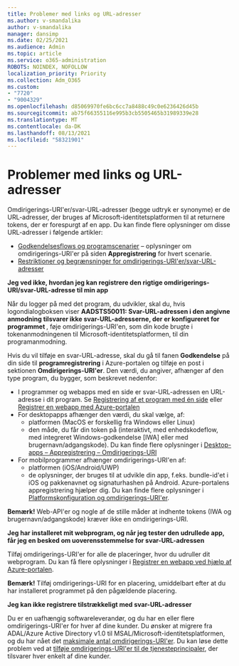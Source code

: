 ```yaml
---
title: Problemer med links og URL-adresser
ms.author: v-smandalika
author: v-smandalika
manager: dansimp
ms.date: 02/25/2021
ms.audience: Admin
ms.topic: article
ms.service: o365-administration
ROBOTS: NOINDEX, NOFOLLOW
localization_priority: Priority
ms.collection: Adm_O365
ms.custom:
- "7720"
- "9004329"
ms.openlocfilehash: d85069970fe6bc6cc7a8488c49c0e6236426d45b
ms.sourcegitcommit: ab75f66355116e995b3cb5505465b31989339e28
ms.translationtype: MT
ms.contentlocale: da-DK
ms.lasthandoff: 08/13/2021
ms.locfileid: "58321901"
---
```

# <a name="issues-with-links-and-urls"></a>Problemer med links og URL-adresser

Omdirigerings-URI'er/svar-URL-adresser (begge udtryk er synonyme) er de URL-adresser, der bruges af Microsoft-identitetsplatformen til at returnere tokens, der er forespurgt af en app. Du kan finde flere oplysninger om disse URL-adresser i følgende artikler:

- [Godkendelsesflows og programscenarier](https://docs.microsoft.com/azure/active-directory/develop/authentication-flows-app-scenarios) – oplysninger om omdirigerings-URI'er på siden **Appregistrering** for hvert scenarie.
- [Restriktioner og begrænsninger for omdirigerings-URI'er/svar-URL-adresser](https://docs.microsoft.com/azure/active-directory/develop/reply-url)

**Jeg ved ikke, hvordan jeg kan registrere den rigtige omdirigerings-URI/svar-URL-adresse til min app**

Når du logger på med det program, du udvikler, skal du, hvis logondialogboksen viser **AADSTS50011: Svar-URL-adressen i den angivne anmodning tilsvarer ikke svar-URL-adresserne, der er konfigureret for programmet <your app ID>**, føje omdirigerings-URI'en, som din kode brugte i tokenanmodningenen til Microsoft-identitetsplatformen, til din programanmodning.

Hvis du vil tilføje en svar-URL-adresse, skal du gå til fanen **Godkendelse** på din side til **programregistrering** i Azure-portalen og tilføje en post i sektionen **Omdirigerings-URI'er**. Den værdi, du angiver, afhænger af den type program, du bygger, som beskrevet nedenfor:

- I programmer og webapps med en side er svar-URL-adressen en URL-adresse i dit program. Se [Registrering af et program med én side](https://docs.microsoft.com/azure/active-directory/develop/scenario-spa-app-registration#register-a-redirect-uri) eller [Registrer en webapp med Azure-portalen](https://docs.microsoft.com/azure/active-directory/develop/scenario-web-app-sign-user-app-registration?tabs=aspnetcore#register-an-app-using-azure-portal)
- For desktopapps afhænger den værdi, du skal vælge, af:
    - platformen (MacOS er forskellig fra Windows eller Linux)
    - den måde, du får din token på (interaktivt, med enhedskodeflow, med integreret Windows-godkendelse [IWA] eller med brugernavn/adgangskode).
    Du kan finde flere oplysninger i [Desktop-apps – Appregistrering – Omdirigerings-URI](https://docs.microsoft.com/azure/active-directory/develop/scenario-desktop-app-registration#redirect-uris)
- For mobilprogrammer afhænger omdirigerings-URI'en af:
    - platformen (iOS/Android/UWP)
    - de oplysninger, der bruges til at udvikle din app, f.eks. bundle-id'et i iOS og pakkenavnet og signaturhashen på Android. Azure-portalens appregistrering hjælper dig. Du kan finde flere oplysninger i [Platformskonfiguration og omdirigerings-URI'er](https://docs.microsoft.com/azure/active-directory/develop/scenario-mobile-app-registration#platform-configuration-and-redirect-uris).

**Bemærk!** Web-API'er og nogle af de stille måder at indhente tokens (IWA og brugernavn/adgangskode) kræver ikke en omdirigerings-URI.

**Jeg har installeret mit webprogram, og når jeg tester den udrullede app, får jeg en besked om uoverensstemmelse for svar-URL-adressen**

Tilføj omdirigerings-URI'er for alle de placeringer, hvor du udruller dit webprogram. Du kan få flere oplysninger i [Registrer en webapp ved hjælp af Azure-portalen](https://docs.microsoft.com/azure/active-directory/develop/scenario-web-app-sign-user-app-registration).

**Bemærk!** Tilføj omdirigerings-URI for en placering, umiddelbart efter at du har installeret programmet på den pågældende placering.

**Jeg kan ikke registrere tilstrækkeligt med svar-URL-adresser**

Du er en uafhængig softwareleverandør, og du har en eller flere omdirigerings-URI'er for hver af dine kunder. Du ønsker at migrere fra ADAL/Azure Active Directory v1.0 til MSAL/Microsoft-identitetsplatformen, og du har nået det [maksimale antal omdirigerings-URI'er](https://docs.microsoft.com/azure/active-directory/develop/reply-url#maximum-number-of-redirect-uris). Du kan løse dette problem ved at [tilføje omdirigerings-URI'er til de tjenesteprincipaler](https://docs.microsoft.com/azure/active-directory/develop/reply-url#add-redirect-uris-to-service-principals), der tilsvarer hver enkelt af dine kunder.
